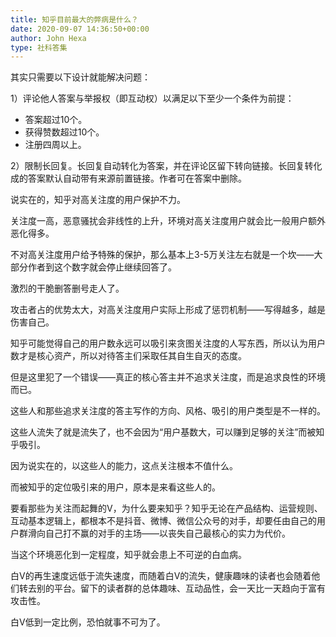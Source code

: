 ```yaml
---
title: 知乎目前最大的弊病是什么？
date: 2020-09-07 14:36:50+00:00
author: John Hexa
type: 社科答集
---
```

其实只需要以下设计就能解决问题：

1）评论他人答案与举报权（即互动权）以满足以下至少一个条件为前提：


* 答案超过10个。
* 获得赞数超过10个。
* 注册四周以上。

2）限制长回复。长回复自动转化为答案，并在评论区留下转向链接。长回复转化成的答案默认自动带有来源前置链接。作者可在答案中删除。

说实在的，知乎对高关注度的用户保护不力。

关注度一高，恶意骚扰会非线性的上升，环境对高关注度用户就会比一般用户额外恶化得多。

不对高关注度用户给予特殊的保护，那么基本上3-5万关注左右就是一个坎——大部分作者到这个数字就会停止继续回答了。

激烈的干脆删答删号走人了。

攻击者占的优势太大，对高关注度用户实际上形成了惩罚机制——写得越多，越是伤害自己。

知乎可能觉得自己的用户数永远可以吸引来贪图关注度的人写东西，所以认为用户数才是核心资产，所以对待答主们采取任其自生自灭的态度。

但是这里犯了一个错误——真正的核心答主并不追求关注度，而是追求良性的环境而已。

这些人和那些追求关注度的答主写作的方向、风格、吸引的用户类型是不一样的。

这些人流失了就是流失了，也不会因为“用户基数大，可以赚到足够的关注”而被知乎吸引。

因为说实在的，以这些人的能力，这点关注根本不值什么。

而被知乎的定位吸引来的用户，原本是来看这些人的。

要看那些为关注而起舞的V，为什么要来知乎？知乎无论在产品结构、运营规则、互动基本逻辑上，都根本不是抖音、微博、微信公众号的对手，却要任由自己的用户群滑向自己打不赢的对手的主场——以丧失自己最核心的实力为代价。

当这个环境恶化到一定程度，知乎就会患上不可逆的白血病。

白V的再生速度远低于流失速度，而随着白V的流失，健康趣味的读者也会随着他们转去别的平台。留下的读者群的总体趣味、互动品性，会一天比一天趋向于富有攻击性。

白V低到一定比例，恐怕就事不可为了。



